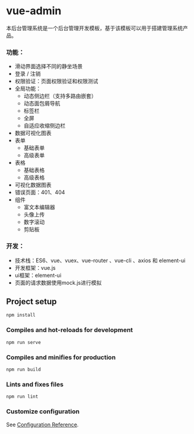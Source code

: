 # vue-admin

本后台管理系统是一个后台管理开发模板，基于该模板可以用于搭建管理系统产品。

### 功能：
- 滑动界面选择不同的静坐场景
- 登录 / 注销
- 权限验证：页面权限验证和权限测试
- 全局功能：
   - 动态侧边栏（支持多路由嵌套）
   - 动态面包屑导航
   - 标签栏
   - 全屏
   - 自适应收缩侧边栏
- 数据可视化图表
- 表单
   - 基础表单
   - 高级表单
- 表格
   - 基础表格
   - 高级表格
- 可视化数据图表
- 错误页面：401、404
- 组件
   - 富文本编辑器
   - 头像上传
   - 数字滚动
   - 剪贴板

### 开发：
- 技术栈：ES6、vue、vuex、vue-router 、vue-cli 、axios 和 element-ui
- 开发框架：vue.js
- ui框架：element-ui
- 页面的请求数据使用mock.js进行模拟

## Project setup
```
npm install
```

### Compiles and hot-reloads for development
```
npm run serve
```

### Compiles and minifies for production
```
npm run build
```

### Lints and fixes files
```
npm run lint
```

### Customize configuration
See [Configuration Reference](https://cli.vuejs.org/config/).
